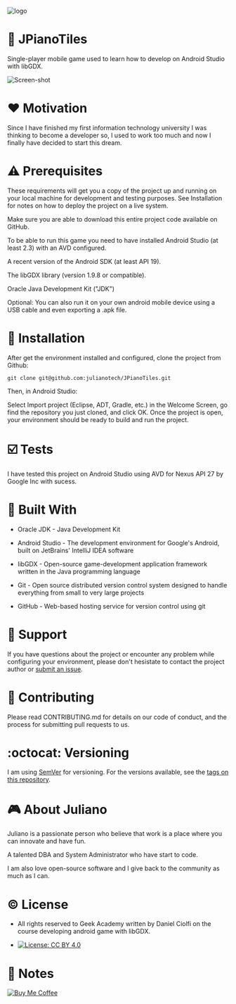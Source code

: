 ![logo](https://github.com/julianotech/JPianoTiles/blob/master/geek-academy.png)

# :musical_keyboard: JPianoTiles

Single-player mobile game used to learn how to develop on Android Studio with libGDX.

![Screen-shot](https://github.com/julianotech/JPianoTiles/blob/master/jpianotiles-sample.png)

# ❤️ Motivation

Since I have finished my first information technology university I was thinking to become a developer so, I used to work too much and now I finally have decided to start this dream.

# ⚠️ Prerequisites

These requirements will get you a copy of the project up and running on your local machine for development and testing purposes. See Installation for notes on how to deploy the project on a live system.

Make sure you are able to download this entire project code available on GitHub.

To be able to run this game you need to have installed Android Studio (at least 2.3) with an AVD configured. 

A recent version of the Android SDK (at least API 19). 

The libGDX library (version 1.9.8 or compatible).

Oracle Java Development Kit ("JDK")

Optional: You can also run it on your own android mobile device using a USB cable and even exporting a .apk file.

# 💾 Installation

After get the environment installed and configured, clone the project from Github:
```
git clone git@github.com:julianotech/JPianoTiles.git
```
Then, in Android Studio:

Select Import project (Eclipse, ADT, Gradle, etc.) in the Welcome Screen, go find the repository you just cloned, and click OK.
Once the project is open, your environment should be ready to build and run the project.

# ☑️ Tests

I have tested this project on Android Studio using AVD for Nexus API 27 by Google Inc with sucess.

# 🔨 Built With

- Oracle JDK - Java Development Kit

- Android Studio - The development environment for Google's Android, built on JetBrains' IntelliJ IDEA software

- libGDX - Open-source game-development application framework written in the Java programming language

- Git - Open source distributed version control system designed to handle everything from small to very large projects

- GitHub - Web-based hosting service for version control using git
    
# 🔧 Support

If you have questions about the project or encounter any problem while configuring your environment, please don't hesistate to contact the project author or [submit an issue](https://github.com/julianotech/JPianoTiles/issues/new).
    
# 👬 Contributing

Please read CONTRIBUTING.md for details on our code of conduct, and the process for submitting pull requests to us.
 
# :octocat: Versioning

I am using [SemVer](http://semver.org/) for versioning. For the versions available, see the [tags on this repository](https://github.com/julianotech/JPianoTiles/tags).

# :video_game: About Juliano

Juliano is a passionate person who believe that work is a place where you can innovate and have fun.

A talented DBA and System Administrator who have start to code.

I am also love open-source software and I give back to the community as much as I can.

# :copyright: License

- All rights reserved to Geek Academy written by Daniel Ciolfi on the course developing android game with libGDX.

- [![License: CC BY 4.0](https://img.shields.io/badge/License-CC%20BY%204.0-lightgrey.svg)](https://creativecommons.org/licenses/by/4.0/)

# 📄 Notes

[![Buy Me Coffee](https://github.com/julianotech/JPianoTiles/blob/master/coffe.png)](https://www.paypal.me/julianotech)
